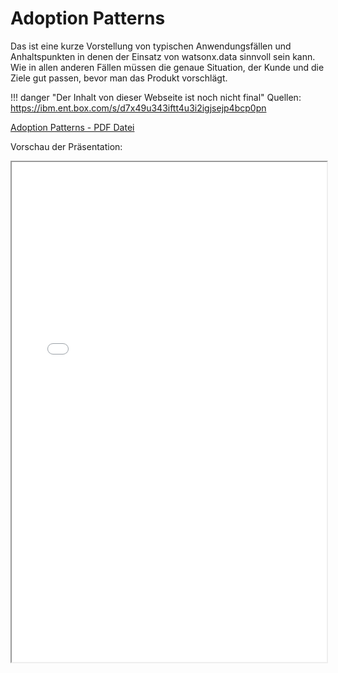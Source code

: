 # Adoption Patterns

Das ist eine kurze Vorstellung von typischen Anwendungsfällen und Anhaltspunkten in denen der Einsatz von watsonx.data sinnvoll sein kann. Wie in allen anderen Fällen müssen die genaue Situation, der Kunde und die Ziele gut passen, bevor man das Produkt vorschlägt.

!!! danger "Der Inhalt von dieser Webseite ist noch nicht final"
    Quellen: <https://ibm.ent.box.com/s/d7x49u343iftt4u3i2igjsejp4bcp0pn>

[Adoption Patterns - PDF Datei](media/AdoptionPatterns.pdf)  

Vorschau der Präsentation:

<iframe width="100%" height="800" src="../media/AdoptionPatterns.pdf">